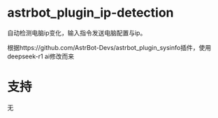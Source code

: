 # astrbot_plugin_ip-detection

自动检测电脑ip变化，输入指令发送电脑配置与ip。

根据https://github.com/AstrBot-Devs/astrbot_plugin_sysinfo插件，使用deepseek-r1 ai修改而来

# 支持
无
